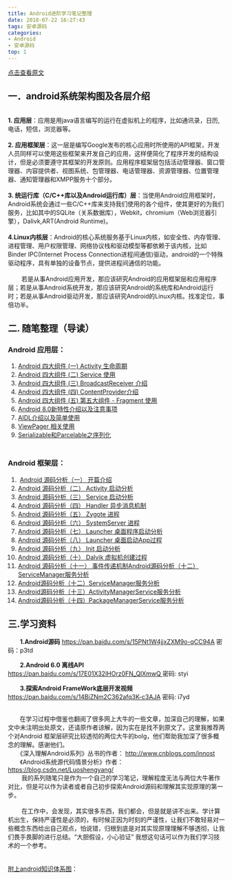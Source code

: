 ```yaml
---
title: Android进阶学习笔记整理
date: 2018-07-22 16:27:43
tags: 安卓源码
categories: 
- Android
- 安卓源码
top: 1
---
```

[点击查看原文](https://www.cnblogs.com/bugzone/p/9350418.html)

<div id="cnblogs_post_body" class="blogpost-body ">
    <div>
<h2>一．android系统架构图及各层介绍</h2>
<p style="text-align: center;"><img src="https://images2018.cnblogs.com/blog/612293/201807/612293-20180722160006222-1427704878.jpg" alt=""></p>
<strong>1. 应用层</strong>：应用是用java语言编写的运行在虚拟机上的程序，比如通讯录，日历,电话，短信，浏览器等。</div>
<div><br><strong>2. 应用框架层</strong>：这一层是编写Google发布的核心应用时所使用的API框架，开发人员同样可以使用这些框架来开发自己的应用，这样便简化了程序开发的结构设计，但是必须要遵守其框架的开发原则。应用程序框架层包括活动管理器、窗口管理器、内容提供者、视图系统、包管理器、电话管理器、资源管理器、位置管理器、通知管理器和XMPP服务十个部分。</div>
<div><br><strong>3. 统运行库（C/C++库以及Android运行库）层</strong>：当使用Android应用框架时，Android系统会通过一些C/C++库来支持我们使用的各个组件，使其更好的为我们服务，比如其中的SQLite（关系数据库），Webkit，chromium（Web浏览器引擎），Dalivk,ART(Android Runtime)。</div>
<div><br><strong>4.Linux内核层</strong>：Android的核心系统服务基于Linux内核，如安全性、内存管理、进程管理、用户权限管理、网络协议栈和驱动模型等都依赖于该内核，比如Binder IPC(Internet Process Connection进程间通信)驱动，android的一个特殊驱动程序，具有单独的设备节点，提供进程间通信的功能。</div>
<div>&nbsp; &nbsp; &nbsp; &nbsp; </div>
<div>&nbsp; &nbsp; &nbsp; &nbsp; 若是从事Android应用开发，那应该研究Android的应用框架层和应用程序层；若是从事Android系统开发，那应该研究Android的系统库和Android运行时；若是从事Android驱动开发，那应该研究Android的Linux内核。找准定位，事倍功半。</div>
<div>
<h2>二. 随笔整理（导读）</h2>
<h3>Android 应用层：</h3>







</div>
<div><ol>
<li><a id="homepage1_HomePageDays_DaysList_ctl05_DayList_TitleUrl_0" class="postTitle2" href="https://www.cnblogs.com/bugzone/p/activity_lifecycle.html" target="_blank">Android 四大组件 (一) Activity 生命周期</a></li>
<li><a id="homepage1_HomePageDays_DaysList_ctl02_DayList_TitleUrl_0" class="postTitle2" href="https://www.cnblogs.com/bugzone/p/android_service.html" target="_blank">Android 四大组件 (二) Service 使用</a></li>
<li><a id="homepage1_HomePageDays_DaysList_ctl01_DayList_TitleUrl_0" class="postTitle2" href="https://www.cnblogs.com/bugzone/p/BroadcastReceiver.html" target="_blank">Android 四大组件 (三) BroadcastReceiver 介绍</a></li>
<li><a id="homepage1_HomePageDays_DaysList_ctl00_DayList_TitleUrl_1" class="postTitle2" href="https://www.cnblogs.com/bugzone/p/ContentProvider.html" target="_blank">Android 四大组件 (四) ContentProvider介绍</a></li>
<li><a id="homepage1_HomePageDays_DaysList_ctl02_DayList_TitleUrl_0" class="postTitle2" href="https://www.cnblogs.com/bugzone/p/fragment.html" target="_blank">Android 四大组件 (五) 第五大组件 - Fragment 使用</a></li>
<li><a id="homepage1_HomePageDays_DaysList_ctl04_DayList_TitleUrl_0" class="postTitle2" href="https://www.cnblogs.com/bugzone/p/android8_new_features.html" target="_blank">Android 8.0新特性介绍以及注意事项</a></li>
<li><a id="homepage1_HomePageDays_DaysList_ctl01_DayList_TitleUrl_1" class="postTitle2" href="https://www.cnblogs.com/bugzone/p/aidl.html" target="_blank">AIDL介绍以及简单使用</a></li>
<li><a id="homepage1_HomePageDays_DaysList_ctl01_DayList_TitleUrl_0" class="postTitle2" href="https://www.cnblogs.com/bugzone/p/viewpager.html" target="_blank">ViewPager 相关使用</a></li>
<li><a id="homepage1_HomePageDays_DaysList_ctl00_DayList_TitleUrl_3" class="postTitle2" href="https://www.cnblogs.com/bugzone/p/Serializable_Parcelable.html" target="_blank">Serializable和Parcelable之序列化</a></li>





</ol></div>
<h3><br>Android 框架层：</h3>
<div><ol>
<li>&nbsp;<a id="homepage1_HomePageDays_DaysList_ctl00_DayList_TitleUrl_0" class="postTitle2" href="https://www.cnblogs.com/bugzone/p/readTheFuckingSourceCode.html" target="_blank">Android 源码分析（一） 开篇介绍</a></li>
<li><a id="homepage1_HomePageDays_DaysList_ctl04_DayList_TitleUrl_1" class="postTitle2" href="https://www.cnblogs.com/bugzone/p/startActivity.html" target="_blank">Android 源码分析（二） Activity 启动分析</a></li>
<li><a id="homepage1_HomePageDays_DaysList_ctl04_DayList_TitleUrl_0" class="postTitle2" href="https://www.cnblogs.com/bugzone/p/startService.html" target="_blank">Android 源码分析（三） Service 启动分析</a></li>
<li><a id="homepage1_HomePageDays_DaysList_ctl01_DayList_TitleUrl_4" class="postTitle2" href="https://www.cnblogs.com/bugzone/p/handler.html" target="_blank">Android 源码分析（四） Handler 异步消息机制</a></li>
<li><a id="homepage1_HomePageDays_DaysList_ctl01_DayList_TitleUrl_3" class="postTitle2" href="https://www.cnblogs.com/bugzone/p/zygote.html" target="_blank">Android 源码分析（五） Zygote 进程</a></li>
<li><a id="homepage1_HomePageDays_DaysList_ctl01_DayList_TitleUrl_2" class="postTitle2" href="https://www.cnblogs.com/bugzone/p/SystemServer.html" target="_blank">Android 源码分析（六） SystemServer 进程</a></li>
<li><a id="homepage1_HomePageDays_DaysList_ctl01_DayList_TitleUrl_1" class="postTitle2" href="https://www.cnblogs.com/bugzone/p/Launcher.html" target="_blank">Android 源码分析（七） Launcher 桌面程序启动分析</a></li>
<li><a id="homepage1_HomePageDays_DaysList_ctl01_DayList_TitleUrl_0" class="postTitle2" href="https://www.cnblogs.com/bugzone/p/Launcher_app.html" target="_blank">Android 源码分析（八） Launcher 桌面启动App过程</a></li>
<li><a id="homepage1_HomePageDays_DaysList_ctl00_DayList_TitleUrl_0" class="postTitle2" href="https://www.cnblogs.com/bugzone/p/init.html" target="_blank">Android 源码分析（九） Init 启动分析</a></li>
<li><a id="homepage1_HomePageDays_DaysList_ctl05_DayList_TitleUrl_0" class="postTitle2" href="https://www.cnblogs.com/bugzone/p/dalvik.html" target="_blank">Android 源码分析（十） Dalvik 虚拟机创建过程</a></li>
<li><a id="homepage1_HomePageDays_DaysList_ctl03_DayList_TitleUrl_0" class="postTitle2" href="https://www.cnblogs.com/bugzone/p/touchEvent.html" target="_blank">Android 源码分析（十一） 事件传递机制</a><a id="homepage1_HomePageDays_DaysList_ctl00_DayList_TitleUrl_2" class="postTitle2" href="https://www.cnblogs.com/bugzone/p/ServiceManager.html">Android源码分析（十二）ServiceManager服务分析</a></li>
<li><a id="homepage1_HomePageDays_DaysList_ctl00_DayList_TitleUrl_2" class="postTitle2" href="https://www.cnblogs.com/bugzone/p/ServiceManager.html" target="_blank">Android源码分析（十二）ServiceManager服务分析</a></li>
<li><a id="homepage1_HomePageDays_DaysList_ctl00_DayList_TitleUrl_1" class="postTitle2" href="https://www.cnblogs.com/bugzone/p/ActivityManagerService.html" target="_blank">Android源码分析（十三）ActivityManagerService服务分析</a></li>
<li><a id="homepage1_HomePageDays_DaysList_ctl00_DayList_TitleUrl_0" class="postTitle2" href="https://www.cnblogs.com/bugzone/p/PackageManagerService.html" target="_blank">Android源码分析（十四）PackageManagerService服务分析</a></li>





</ol></div>
<h2>三.学习资料</h2>
<p>　　<strong>1.Android源码</strong>&nbsp;<a href="https://pan.baidu.com/s/15PNt1W4jjxZXM9o-qCC94A" target="_blank">https://pan.baidu.com/s/15PNt1W4jjxZXM9o-qCC94A</a> 密码：p3td</p>
<p>　　<strong>2.Android 6.0 离线API</strong> <a href="https://pan.baidu.com/s/17E01X32lHOrz0FN_QlXmwQ%20" target="_blank">https://pan.baidu.com/s/17E01X32lHOrz0FN_QlXmwQ </a>密码: styi</p>
<p>　　<strong>3.探索Android FrameWork底层开发视频</strong> <a href="https://pan.baidu.com/s/14BiZNm2C362afq3K-c3AJA" target="_blank">https://pan.baidu.com/s/14BiZNm2C362afq3K-c3AJA</a> 密码: i7yd</p>
<div>&nbsp; &nbsp; &nbsp; &nbsp;</div>
<div>&nbsp; &nbsp; &nbsp;&nbsp; 在学习过程中借鉴也翻阅了很多网上大牛的一些文章，加深自己的理解，如果文中未注明出处原文，还请原作者谅解，因为实在是找不到原文了。这里我推荐两个对Android 框架层研究比较透彻的两位大牛的bolg，他们帮助我加深了很多概念的理解。感谢他们。<br>　　《深入理解Android系列》丛书的作者： <a href="http://www.cnblogs.com/innost" target="_blank">http://www.cnblogs.com/innost</a><br>　　《Android系统源代码情景分析》作者：<a href="https://blog.csdn.net/Luoshengyang/" target="_blank">https://blog.csdn.net/Luoshengyang/</a></div>
<div>&nbsp; &nbsp; &nbsp; &nbsp; 我的系列随笔只是作为一个自己的学习笔记，理解程度无法与两位大牛著作对比，但是可以作为读者或者自己初步探索Android源码和理解其实现原理的第一步。</div>
<div>&nbsp; &nbsp; &nbsp; &nbsp; </div>
<div>&nbsp; &nbsp; &nbsp; &nbsp; 在工作中，会发现，其实很多东西，我们都会，但是就是讲不出来。学计算机出生，保持严谨性是必须的，有时候正因为时刻的严谨性，让我们不敢轻易对一些概念东西给出自己观点，怕说错，归根到底是对其实现原理理解不够透彻，让我们畏手畏脚的进行总结。“大胆假设，小心验证” 我想这句话可以作为我们学习技术的一个参考。</div>
<div>&nbsp;</div>
<div>&nbsp;</div>
<div><span style="text-decoration: underline;">附上android知识体系图</span>：</div>
<div style="text-align: center;">　　<img src="https://images2018.cnblogs.com/blog/612293/201808/612293-20180805222343312-808261016.jpg" alt=""></div>
</div>